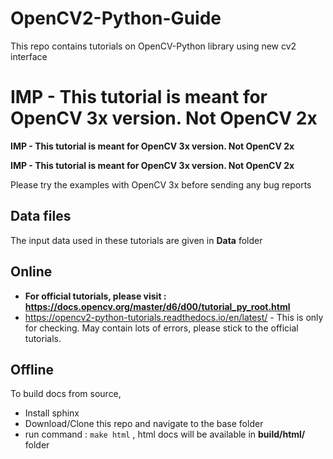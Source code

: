 OpenCV2-Python-Guide
====================

This repo contains tutorials on OpenCV-Python library using new cv2 interface

**IMP - This tutorial is meant for OpenCV 3x version. Not OpenCV 2x**
=======================================================================

**IMP - This tutorial is meant for OpenCV 3x version. Not OpenCV 2x**

**IMP - This tutorial is meant for OpenCV 3x version. Not OpenCV 2x**

Please try the examples with OpenCV 3x before sending any bug reports

Data files
-----------

The input data used in these tutorials are given in **Data** folder

Online
---------

* **For official tutorials, please visit : https://docs.opencv.org/master/d6/d00/tutorial_py_root.html**
* https://opencv2-python-tutorials.readthedocs.io/en/latest/ - This is only for checking. May contain lots of errors, please stick to the official tutorials.

Offline
---------
To build docs from source,
* Install sphinx
* Download/Clone this repo and navigate to the base folder
* run command : `make html` , html docs will be available in **build/html/** folder
